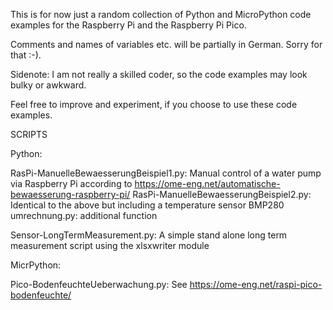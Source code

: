 This is for now just a random collection of Python and MicroPython code examples for the Raspberry Pi and the Raspberry Pi Pico.

Comments and names of variables etc. will be partially in German. Sorry for that :-).

Sidenote: I am not really a skilled coder, so the code examples may look bulky or awkward.

Feel free to improve and experiment, if you choose to use these code examples.

SCRIPTS

Python:

RasPi-ManuelleBewaesserungBeispiel1.py: Manual control of a water pump via Raspberry Pi according to https://ome-eng.net/automatische-bewaesserung-raspberry-pi/ 
RasPi-ManuelleBewaesserungBeispiel2.py: Identical to the above but including a temperature sensor BMP280
umrechnung.py: additional function

Sensor-LongTermMeasurement.py: A simple stand alone long term measurement script using the xlsxwriter module

MicrPython:

Pico-BodenfeuchteUeberwachung.py: See https://ome-eng.net/raspi-pico-bodenfeuchte/
